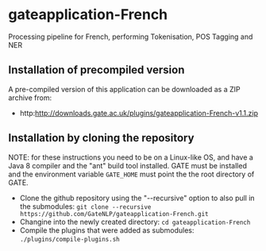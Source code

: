 # gateapplication-French

Processing pipeline for French, performing Tokenisation, POS Tagging and NER

## Installation of precompiled version


A pre-compiled version of this application can be downloaded as a ZIP archive from:
* http:http://downloads.gate.ac.uk/plugins/gateapplication-French-v1.1.zip


## Installation by cloning the repository

NOTE: for these instructions you need to be on a Linux-like OS, and have a Java 8 compiler and the "ant" build tool installed. GATE must be installed
and the environment variable ```GATE_HOME``` must point the the root directory of GATE.

* Clone the github repository using the "--recursive"  option to also pull in the submodules:
  ```git clone --recursive https://github.com/GateNLP/gateapplication-French.git```
* Changine into the newly created directory:
  ```cd gateapplication-French```
* Compile the plugins that were added as submodules:
  ```./plugins/compile-plugins.sh```

